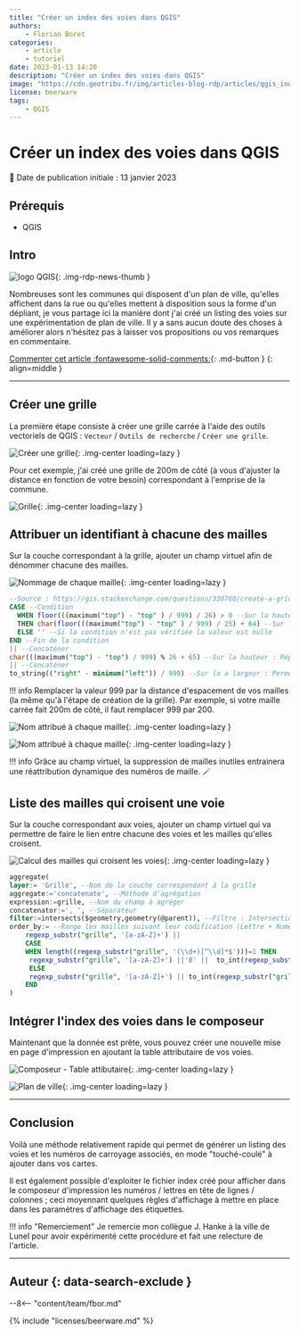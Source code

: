 ```yaml
---
title: "Créer un index des voies dans QGIS"
authors:
    - Florian Boret
categories:
    - article
    - tutoriel
date: 2023-01-13 14:20
description: "Créer un index des voies dans QGIS"
image: "https://cdn.geotribu.fr/img/articles-blog-rdp/articles/qgis_index_voies/plan_ville.png"
license: beerware
tags:
    - QGIS
---
```


# Créer un index des voies dans QGIS

:calendar: Date de publication initiale : 13 janvier 2023

## Prérequis

- QGIS

## Intro

![logo QGIS](https://cdn.geotribu.fr/img/logos-icones/logiciels_librairies/qgis.png "logo QGIS"){: .img-rdp-news-thumb }

Nombreuses sont les communes qui disposent d'un plan de ville, qu'elles affichent dans la rue ou qu'elles mettent à disposition sous la forme d'un dépliant, je vous partage ici la manière dont j'ai créé un listing des voies sur une expérimentation de plan de ville. Il y a sans aucun doute des choses à améliorer alors n'hésitez pas à laisser vos propositions ou vos remarques en commentaire.

[Commenter cet article :fontawesome-solid-comments:](#__comments){: .md-button }
{: align=middle }

----

## Créer une grille

La première étape consiste à créer une grille carrée à l'aide des outils vectoriels de QGIS : `Vecteur` / `Outils de recherche` / `Créer une grille`.

![Créer une grille](https://cdn.geotribu.fr/img/articles-blog-rdp/articles/qgis_index_voies/creer_grille.png "Créer une grille"){: .img-center loading=lazy }

Pour cet exemple, j'ai créé une grille de 200m de côté (à vous d'ajuster la distance en fonction de votre besoin) correspondant à l'emprise de la commune.

![Grille](https://cdn.geotribu.fr/img/articles-blog-rdp/articles/qgis_index_voies/grille.png "Grille"){: .img-center loading=lazy }

## Attribuer un identifiant à chacune des mailles

Sur la couche correspondant à la grille, ajouter un champ virtuel afin de dénommer chacune des mailles.

![Nommage de chaque maille](https://cdn.geotribu.fr/img/articles-blog-rdp/articles/qgis_index_voies/nom_maille.png "Nommage de chaque maille"){: .img-center loading=lazy }

```sql
--Source : https://gis.stackexchange.com/questions/330760/create-a-grid-with-all-polygons-labelled-index-style
CASE --Condition
  WHEN floor(((maximum("top") - "top" ) / 999) / 26) > 0 --Sur la hauteur : Compte si plus de 26 lignes et donc plus de 26 lettres qui seront utilisées (A-Z)
  THEN char(floor(((maximum("top") - "top" ) / 999) / 25) + 64) --Sur la hauteur : Répétition jusqu'à 26 fois de chacune des lettres de A à Z
  ELSE '' --Si la condition n'est pas vérifiée la valeur est nulle
END --Fin de la condition
|| --Concaténer
char(((maximum("top") - "top") / 999) % 26 + 65) --Sur la hauteur : Répétition des lettres de A à Z sur chacune des lignes - Utilisation du modulo %
|| --Concaténer
to_string(("right" - minimum("left")) / 999) --Sur la a largeur : Permet de déterminer le numéro correspondant aux colonnes (nombre illimité)
```

!!! info
    Remplacer la valeur 999 par la distance d'espacement de vos mailles (la même qu'à l'étape de création de la grille). Par exemple, si votre maille carrée fait 200m de côté, il faut remplacer 999 par 200.

![Nom attribué à chaque maille](https://cdn.geotribu.fr/img/articles-blog-rdp/articles/qgis_index_voies/nom_maille2.png "Nom attribué à chaque maille"){: .img-center loading=lazy }

![Nom attribué à chaque maille](https://cdn.geotribu.fr/img/articles-blog-rdp/articles/qgis_index_voies/nom_maille3.png "Nom attribué à chaque maille"){: .img-center loading=lazy }

!!! info
    Grâce au champ virtuel, la suppression de mailles inutiles entrainera une réattribution dynamique des numéros de maille. :magic_wand:

## Liste des mailles qui croisent une voie

Sur la couche correspondant aux voies, ajouter un champ virtuel qui va permettre de faire le lien entre chacune des voies et les mailles qu'elles croisent.

![Calcul des mailles qui croisent les voies](https://cdn.geotribu.fr/img/articles-blog-rdp/articles/qgis_index_voies/calcul_liste_mailles.png "Calcul des mailles qui croisent les voies"){: .img-center loading=lazy }

```sql
aggregate(
layer:= 'Grille', --Nom de la couche correspondant à la grille
aggregate:='concatenate', --Méthode d'agrégation
expression:=grille, --Nom du champ à agréger
concatenator:=', ', --Séparateur
filter:=intersects($geometry,geometry(@parent)), --Filtre : Intersection entre la grille et les voies
order_by:= --Range les mailles suivant leur codification (Lettre + Numéro)
    regexp_substr("grille", '[a-zA-Z]+') ||
    CASE 
    WHEN length((regexp_substr("grille", '(\\d+)[^\\d]*$')))=1 THEN 
     regexp_substr("grille", '[a-zA-Z]+') ||'0' ||  to_int(regexp_substr("grille", '(\\d+)[^\\d]*$'))
     ELSE
     regexp_substr("grille", '[a-zA-Z]+') || to_int(regexp_substr("grille", '(\\d+)[^\\d]*$'))
    END
)
```

## Intégrer l'index des voies dans le composeur

Maintenant que la donnée est prête, vous pouvez créer une nouvelle mise en page d'impression en ajoutant la table attributaire de vos voies.

![Composeur - Table attibutaire](https://cdn.geotribu.fr/img/articles-blog-rdp/articles/qgis_index_voies/table_attributaire.png "Composeur - Table attibutaire"){: .img-center loading=lazy }

![Plan de ville](https://cdn.geotribu.fr/img/articles-blog-rdp/articles/qgis_index_voies/plan_ville.png "Plan de ville"){: .img-center loading=lazy }

----

## Conclusion

Voilà une méthode relativement rapide qui permet de générer un listing des voies et les numéros de carroyage associés, en mode "touché-coulé" à ajouter dans vos cartes.

Il est également possible d'exploiter le fichier index créé pour afficher dans le composeur d'impression les numéros / lettres en tête de lignes / colonnes ; ceci moyennant quelques règles d'affichage à mettre en place dans les paramètres d'affichage des étiquettes.

!!! info "Remerciement"
    Je remercie mon collègue J. Hanke à la ville de Lunel pour avoir expérimenté cette procédure et fait une relecture de l'article.

----

## Auteur {: data-search-exclude }

--8<-- "content/team/fbor.md"

{% include "licenses/beerware.md" %}
